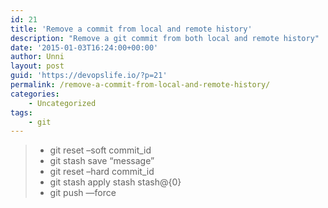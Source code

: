 ```yaml
---
id: 21
title: 'Remove a commit from local and remote history'
description: "Remove a git commit from both local and remote history"
date: '2015-01-03T16:24:00+00:00'
author: Unni
layout: post
guid: 'https://devopslife.io/?p=21'
permalink: /remove-a-commit-from-local-and-remote-history/
categories:
    - Uncategorized
tags:
    - git
---
```


> - git reset –soft commit\_id
> - git stash save “message”
> - git reset –hard commit\_id
> - git stash apply stash stash@{0}
> - git push —force